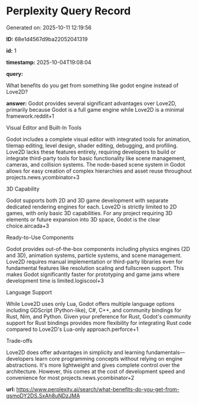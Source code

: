 # Perplexity Query Record

Generated on: 2025-10-11 12:19:56

**ID:** 68e1d4567d9ba22052041319

**id:** 1

**timestamp:** 2025-10-04T19:08:04

**query:**

What benefits do you get from something like godot engine instead of Love2D?

**answer:** Godot provides several significant advantages over Love2D, primarily because Godot is a full game engine while Love2D is a minimal framework.reddit+1

Visual Editor and Built-In Tools

Godot includes a complete visual editor with integrated tools for animation, tilemap editing, level design, shader editing, debugging, and profiling. Love2D lacks these features entirely, requiring developers to build or integrate third-party tools for basic functionality like scene management, cameras, and collision systems. The node-based scene system in Godot allows for easy creation of complex hierarchies and asset reuse throughout projects.news.ycombinator+3

3D Capability

Godot supports both 2D and 3D game development with separate dedicated rendering engines for each. Love2D is strictly limited to 2D games, with only basic 3D capabilities. For any project requiring 3D elements or future expansion into 3D space, Godot is the clear choice.aircada+3

Ready-to-Use Components

Godot provides out-of-the-box components including physics engines (2D and 3D), animation systems, particle systems, and scene management. Love2D requires manual implementation or third-party libraries even for fundamental features like resolution scaling and fullscreen support. This makes Godot significantly faster for prototyping and game jams where development time is limited.logiscool+3

Language Support

While Love2D uses only Lua, Godot offers multiple language options including GDScript (Python-like), C#, C++, and community bindings for Rust, Nim, and Python. Given your preference for Rust, Godot's community support for Rust bindings provides more flexibility for integrating Rust code compared to Love2D's Lua-only approach.perforce+1

Trade-offs

Love2D does offer advantages in simplicity and learning fundamentals—developers learn core programming concepts without relying on engine abstractions. It's more lightweight and gives complete control over the architecture. However, this comes at the cost of development speed and convenience for most projects.news.ycombinator+2

**url:** https://www.perplexity.ai/search/what-benefits-do-you-get-from-qsmoDY2DS.SxAh8uNDzJMA

